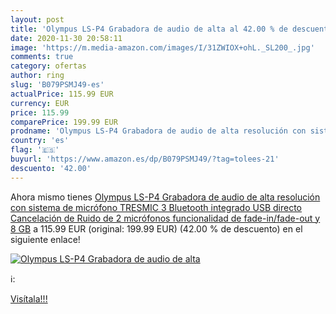 ```yaml
---
layout: post
title: 'Olympus LS-P4 Grabadora de audio de alta al 42.00 % de descuento'
date: 2020-11-30 20:58:11
image: 'https://m.media-amazon.com/images/I/31ZWIOX+ohL._SL200_.jpg'
comments: true
category: ofertas
author: ring
slug: 'B079PSMJ49-es'
actualPrice: 115.99 EUR
currency: EUR
price: 115.99
comparePrice: 199.99 EUR
prodname: 'Olympus LS-P4 Grabadora de audio de alta resolución con sistema de micrófono TRESMIC 3  Bluetooth integrado  USB directo  Cancelación de Ruido de 2 micrófonos  funcionalidad de fade-in/fade-out y 8 GB'
country: 'es'
flag: '🇪🇸'
buyurl: 'https://www.amazon.es/dp/B079PSMJ49/?tag=tolees-21'
descuento: '42.00'
---
```


Ahora mismo tienes [Olympus LS-P4 Grabadora de audio de alta resolución con sistema de micrófono TRESMIC 3  Bluetooth integrado  USB directo  Cancelación de Ruido de 2 micrófonos  funcionalidad de fade-in/fade-out y 8 GB](https://www.amazon.es/dp/B079PSMJ49/?tag=tolees-21) a 115.99 EUR (original: 199.99 EUR) (42.00 %  de descuento) en el siguiente enlace!

[![Olympus LS-P4 Grabadora de audio de alta](https://m.media-amazon.com/images/I/31ZWIOX+ohL._SL200_.jpg)](https://www.amazon.es/dp/B079PSMJ49/?tag=tolees-21)

ℹ️:


[Visítala!!!](https://www.amazon.es/dp/B079PSMJ49/?tag=tolees-21)
